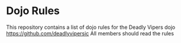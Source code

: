 Dojo Rules
==========

This repository contains a list of dojo rules for the Deadly Vipers dojo
https://github.com/deadlyvipersic
All members should read the rules
